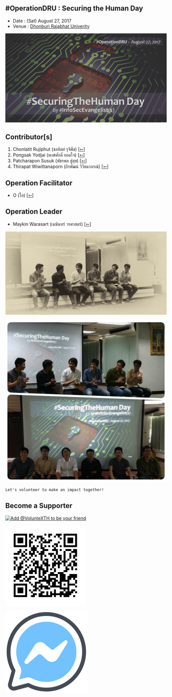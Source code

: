 ## #OperationDRU : Securing the Human Day

+ Date : (Sat) August 27, 2017
+ Venue : [Dhonburi Rajabhat Univerity](https://www.dru.ac.th/)

[![](/OperationDRU/Cover.jpg "#OperationDRU")](https://www.facebook.com/hashtag/OperationDRU)

## Contributor[s]
1. Chonlatit Rujiphut (ชลทิตย์ รุจิพืช) [[➳](https://www.facebook.com/Tsunakun27)]
1. Pongsak Yodjai (พงษ์ศักดิ์ ยอดใจ) [[➳](https://www.facebook.com/iampongsak)]
1. Patcharapon Susuk (พัชรพล สู่สุข) [[➳](https://www.facebook.com/Forestwick)]
1. Thirapat Wiwittanaporn (ถิรพัฒน์ วิวิธนาภรณ์) [[➳](https://www.facebook.com/w.thpat)]

## Operation Facilitator
+ O (โอ) [[➳](https://www.facebook.com/ota.kung.56)]

## Operation Leader
+ Maykin Warasart (เมฆินทร์ วรศาสตร์) [[➳](http://mk.in.th)]

[![](/OperationDRU/Brown.jpg "#OperationDRU")](https://www.facebook.com/hashtag/OperationDRU)

[![](/OperationDRU/Team.jpg "#OperationDRU")](https://www.facebook.com/hashtag/OperationDRU)

```markdown
Let's volunteer to make an impact together!
```

## Become a Supporter

[![](https://scdn.line-apps.com/n/line_add_friends/btn/en.png "Add @VolunteXTH to be your friend")](https://lin.ee/cnIgUj4)

[![](/@VolunteXTH.png "Add @VolunteXTH to be your friend")](https://line.me/R/ti/p/@voluntex)

[![](/fb-m.png "Talk to us via FB messenger")](https://m.me/VolunteXTH)